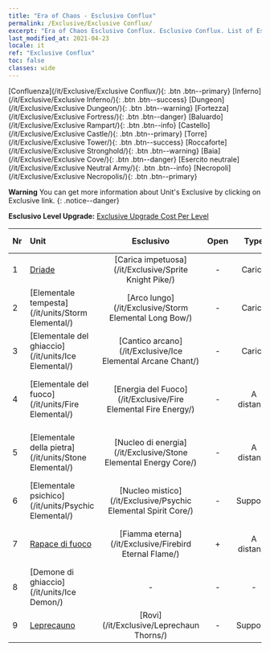 ```yaml
---
title: "Era of Chaos - Esclusivo Conflux"
permalink: /Exclusive/Exclusive Conflux/
excerpt: "Era of Chaos Esclusivo Conflux. Esclusivo Conflux. List of Esclusivo Conflux in Era of Chaos"
last_modified_at: 2021-04-23
locale: it
ref: "Exclusive Conflux"
toc: false
classes: wide
---
```

 [Confluenza](/it/Exclusive/Exclusive Conflux/){: .btn .btn--primary} [Inferno](/it/Exclusive/Exclusive Inferno/){: .btn .btn--success} [Dungeon](/it/Exclusive/Exclusive Dungeon/){: .btn .btn--warning} [Fortezza](/it/Exclusive/Exclusive Fortress/){: .btn .btn--danger} [Baluardo](/it/Exclusive/Exclusive Rampart/){: .btn .btn--info} [Castello](/it/Exclusive/Exclusive Castle/){: .btn .btn--primary} [Torre](/it/Exclusive/Exclusive Tower/){: .btn .btn--success} [Roccaforte](/it/Exclusive/Exclusive Stronghold/){: .btn .btn--warning} [Baia](/it/Exclusive/Exclusive Cove/){: .btn .btn--danger} [Esercito neutrale](/it/Exclusive/Exclusive Neutral Army/){: .btn .btn--info} [Necropoli](/it/Exclusive/Exclusive Necropolis/){: .btn .btn--primary} 

**Warning** You can get more information about Unit's Exclusive by clicking on Exclusive link. 
{: .notice--danger}

 **Esclusivo Level Upgrade:** [Exclusive Upgrade Cost Per Level](/Exclusive/ExclusiveUpgradeCostPerLevel/)

  | Nr |         Unit        | Esclusivo | Open  |    Type   |  Item to Rank UP      |  Skin   |
  |:---|:--------------------|:-------------:|:-----:|:---------:|:---------------------:|:-------:|
  | 1  | [Driade](/it/units/Sprite/) | [Carica impetuosa](/it/Exclusive/Sprite Knight Pike/) | - | Carica | [Token Carica impetuosa](/ItemsIT/con_916/) | - |
  | 2  | [Elementale tempesta](/it/units/Storm Elemental/) | [Arco lungo](/it/Exclusive/Storm Elemental Long Bow/) | - | Carica | [Token Arco lungo](/ItemsIT/con_914/) | - |
  | 3  | [Elementale del ghiaccio](/it/units/Ice Elemental/) | [Cantico arcano](/it/Exclusive/Ice Elemental Arcane Chant/) | - | Carica | [Token Cantico arcano](/ItemsIT/con_915/) | - |
  | 4  | [Elementale del fuoco](/it/units/Fire Elemental/) | [Energia del Fuoco](/it/Exclusive/Fire Elemental Fire Energy/) | - | A distanza | [Token Energia del Fuoco](/ItemsIT/con_998/) | [Skin speciale Energia del Fuoco](/ItemsIT/con_666/) |
  | 5  | [Elementale della pietra](/it/units/Stone Elemental/) | [Nucleo di energia](/it/Exclusive/Stone Elemental Energy Core/) | - | A distanza | [Token Nucleo di energia](/ItemsIT/con_999/) | [Skin speciale Nucleo di energia](/ItemsIT/con_667/) |
  | 6  | [Elementale psichico](/it/units/Psychic Elemental/) | [Nucleo mistico](/it/Exclusive/Psychic Elemental Spirit Core/) | - | Supporto | [Token Nucleo mistico](/ItemsIT/con_1000/) | [Skin speciale Nucleo mistico](/ItemsIT/con_668/) |
  | 7  | [Rapace di fuoco](/it/units/Firebird/) | [Fiamma eterna](/it/Exclusive/Firebird Eternal Flame/) | + | A distanza | [Token Fiamma eterna](/ItemsIT/con_1001/) | [Skin speciale Fiamma eterna](/ItemsIT/con_669/) |
  | 8  | [Demone di ghiaccio](/it/units/Ice Demon/) | - | - | - | none | none |
  | 9  | [Leprecauno](/it/units/Leprechaun/) | [Rovi](/it/Exclusive/Leprechaun Thorns/) | - | Supporto | - | - |
